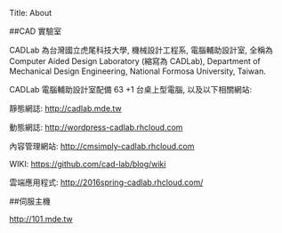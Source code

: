 Title: About

##CAD 實驗室

CADLab 為台灣國立虎尾科技大學, 機械設計工程系, 電腦輔助設計室, 全稱為 Computer Aided Design Laboratory (縮寫為 CADLab), Department of Mechanical Design Engineering, National Formosa University, Taiwan.

CADLab 電腦輔助設計室配備 63 +1 台桌上型電腦, 以及以下相關網站:

靜態網誌: <a href="http://cadlab.mde.tw">http://cadlab.mde.tw</a>

動態網誌: <a href="http://wordpress-cadlab.rhcloud.com">http://wordpress-cadlab.rhcloud.com</a>

內容管理網站: <a href="http://cmsimply-cadlab.rhcloud.com">http://cmsimply-cadlab.rhcloud.com</a>

WIKI: <a href="https://github.com/cad-lab/blog/wiki">https://github.com/cad-lab/blog/wiki</a>

雲端應用程式: <a href="http://2016spring-cadlab.rhcloud.com/">http://2016spring-cadlab.rhcloud.com/</a>

##伺服主機

<http://101.mde.tw>